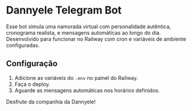# Dannyele Telegram Bot

Esse bot simula uma namorada virtual com personalidade autêntica, cronograma realista, e mensagens automáticas ao longo do dia. Desenvolvido para funcionar no Railway com cron e variáveis de ambiente configuradas.

## Configuração

1. Adicione as variáveis do `.env` no painel do Railway.
2. Faça o deploy.
3. Aguarde as mensagens automáticas nos horários definidos.

Desfrute da companhia da Dannyele!
